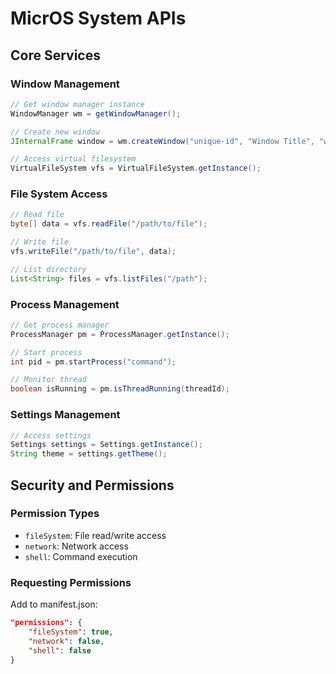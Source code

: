 # MicrOS System APIs

## Core Services

### Window Management
```java
// Get window manager instance
WindowManager wm = getWindowManager();

// Create new window
JInternalFrame window = wm.createWindow("unique-id", "Window Title", "window-type");

// Access virtual filesystem
VirtualFileSystem vfs = VirtualFileSystem.getInstance();
```

### File System Access
```java
// Read file
byte[] data = vfs.readFile("/path/to/file");

// Write file
vfs.writeFile("/path/to/file", data);

// List directory
List<String> files = vfs.listFiles("/path");
```

### Process Management
```java
// Get process manager
ProcessManager pm = ProcessManager.getInstance();

// Start process
int pid = pm.startProcess("command");

// Monitor thread
boolean isRunning = pm.isThreadRunning(threadId);
```

### Settings Management
```java
// Access settings
Settings settings = Settings.getInstance();
String theme = settings.getTheme();
```

## Security and Permissions

### Permission Types
- `fileSystem`: File read/write access
- `network`: Network access
- `shell`: Command execution

### Requesting Permissions
Add to manifest.json:
```json
"permissions": {
    "fileSystem": true,
    "network": false,
    "shell": false
}
```
